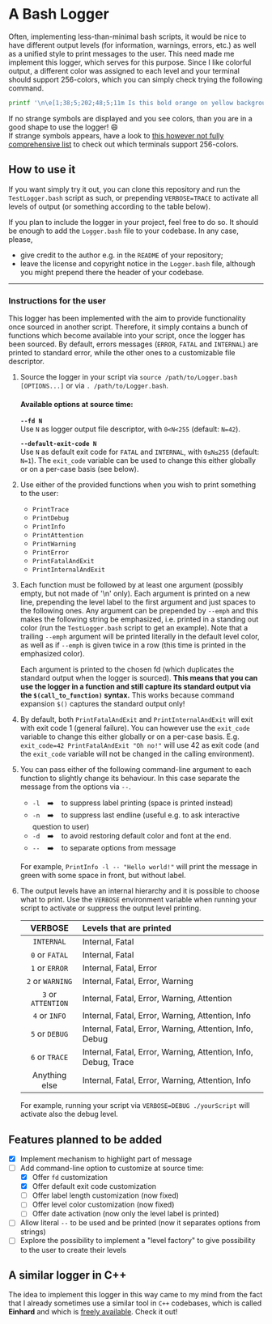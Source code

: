 # A Bash Logger

Often, implementing less-than-minimal bash scripts, it would be nice to have different output levels (for information, warnings, errors, etc.) as well as a unified style to print messages to the user.
This need made me implement this logger, which serves for this purpose.
Since I like colorful output, a different color was assigned to each level and your terminal should support 256-colors, which you can simply check trying the following command.

```bash
printf '\n\e[1;38;5;202;48;5;11m Is this bold orange on yellow background? \e[0m\n\n'
```

If no strange symbols are displayed and you see colors, than you are in a good shape to use the logger! :smile:  
If strange symbols appears, have a look to [this however not fully comprehensive list](https://misc.flogisoft.com/bash/tip_colors_and_formatting#terminals_compatibility) to check out which terminals support 256-colors.

## How to use it

If you want simply try it out, you can clone this repository and run the `TestLogger.bash` script as such, or prepending `VERBOSE=TRACE` to activate all levels of output (or something according to the table below).

If you plan to include the logger in your project, feel free to do so.
It should be enough to add the `Logger.bash` file to your codebase.
In any case, please,
* give credit to the author e.g. in the `README` of your repository;
* leave the license and copyright notice in the `Logger.bash` file, although you might prepend there the header of your codebase.

---

### Instructions for the user

This logger has been implemented with the aim to provide functionality once sourced in another script.
Therefore, it simply contains a bunch of functions which become available into your script, once the logger has been sourced.
By default, errors messages (`ERROR`, `FATAL` and `INTERNAL`) are printed to standard error, while the other ones to a customizable file descriptor.

1. Source the logger in your script via `source /path/to/Logger.bash [OPTIONS...]` or via `. /path/to/Logger.bash`.

   #### Available options at source time:

   **`--fd N`**  
   Use `N` as logger output file descriptor, with `0<N<255` (default: `N=42`).

   **`--default-exit-code N`**  
   Use `N` as default exit code for `FATAL` and `INTERNAL`, with `0≤N≤255` (default: `N=1`). The `exit_code` variable can be used to change this either globally or on a per-case basis (see below).

1. Use either of the provided functions when you wish to print something to the user:
   * `PrintTrace`
   * `PrintDebug`
   * `PrintInfo`
   * `PrintAttention`
   * `PrintWarning`
   * `PrintError`
   * `PrintFatalAndExit`
   * `PrintInternalAndExit`
1. Each function must be followed by at least one argument (possibly empty, but not made of '\n' only).
   Each argument is printed on a new line, prepending the level label to the first argument and just spaces to the following ones.
   Any argument can be prepended by `--emph` and this makes the following string be emphasized, i.e. printed in a standing out color (run the `TestLogger.bash` script to get an example).
   Note that a trailing `--emph` argument will be printed literally in the default level color, as well as if `--emph` is given twice in a row (this time is printed in the emphasized color).

   Each argument is printed to the chosen fd (which duplicates the standard output when the logger is sourced).
   **This means that you can use the logger in a function and still capture its standard output via the `$(call_to_function)` syntax.**
   This works because command expansion `$()` captures the standard output only!
1. By default, both `PrintFatalAndExit` and `PrintInternalAndExit` will exit with exit code 1 (general failure).
   You can however use the `exit_code` variable to change this either globally or on a per-case basis.
   E.g. `exit_code=42 PrintFatalAndExit "Oh no!"` will use 42 as exit code (and the `exit_code` variable will not be changed in the calling environment).
1. You can pass either of the following command-line argument to each function to slightly change its behaviour.
   In this case separate the message from the options via `--`.
   * `-l` &ensp; :arrow_right: &ensp; to suppress label printing (space is printed instead)
   * `-n` &ensp; :arrow_right: &ensp; to suppress last endline (useful e.g. to ask interactive question to user)
   * `-d` &ensp; :arrow_right: &ensp; to avoid restoring default color and font at the end.
   * `--` &ensp; :arrow_right: &ensp; to separate options from message
   
   For example, `PrintInfo -l -- "Hello world!"` will print the message in green with some space in front, but without label.
1. The output levels have an internal hierarchy and it is possible to choose what to print.
   Use the `VERBOSE` environment variable when running your script to activate or suppress the output level printing.

   | VERBOSE | Levels that are printed |
   | :-----: | :---------------------- |
   | `INTERNAL`         | Internal, Fatal |
   | `0` or `FATAL`     | Internal, Fatal |
   | `1` or `ERROR`     | Internal, Fatal, Error |
   | `2` or `WARNING`   | Internal, Fatal, Error, Warning |
   | `3` or `ATTENTION` | Internal, Fatal, Error, Warning, Attention |
   | `4` or `INFO`      | Internal, Fatal, Error, Warning, Attention, Info |
   | `5` or `DEBUG`     | Internal, Fatal, Error, Warning, Attention, Info, Debug |
   | `6` or `TRACE`     | Internal, Fatal, Error, Warning, Attention, Info, Debug, Trace |
   | Anything else      | Internal, Fatal, Error, Warning, Attention, Info |
   
   For example, running your script via `VERBOSE=DEBUG ./yourScript` will activate also the debug level.

## Features planned to be added

 - [x] Implement mechanism to highlight part of message
 - [ ] Add command-line option to customize at source time:
    - [x] Offer `fd` customization
    - [x] Offer default exit code customization
    - [ ] Offer label length customization (now fixed)
    - [ ] Offer level color customization (now fixed)
    - [ ] Offer date activation (now only the level label is printed)
 - [ ] Allow literal `--` to be used and be printed (now it separates options from strings)
 - [ ] Explore the possibility to implement a "level factory" to give possibility to the user to create their levels
 
## A similar logger in C++

The idea to implement this logger in this way came to my mind from the fact that I already sometimes use a similar tool in `C++` codebases, which is called **Einhard** and which is [freely available](https://gitlab.com/Marix/Einhard).
Check it out!
